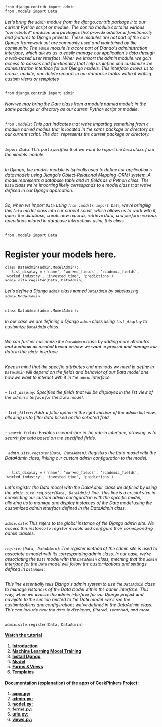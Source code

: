  ```python3
from django.contrib import admin
from .models import Data
 ```

###### Let's bring the `admin` module from the django.contrib package into our current Python script or module. The contrib module contains various "contributed" modules and packages that provide additional functionality and features to Django projects. These modules are not part of the core Django framework but are commonly used and maintained by the community. The `admin` module is a core part of Django's administration interface, which allows us to easily manage our application's data through a web-based user interface. When we import the admin module, we gain access to classes and functionality that help us define and customize the administration interface for our Django models. This interface allows us to create, update, and delete records in our database tables without writing custom views or templates.

 ```python3
from django.contrib import admin
 ```
###### Now we may bring the Data class from a module named models in the same package or directory as our current Python script or module.

###### `from .models`: This part indicates that we're importing something from a module named models that is located in the same package or directory as our current script. The dot . represents the current package or directory.

###### `import` Data: This part specifies that we want to import the `Data` class from the models module.

###### In Django, the models module is typically used to define our application's data models using Django's Object-Relational Mapping (ORM) system. A model represents a database table and its fields as a Python class. The `Data` class we're importing likely corresponds to a model class that we've defined in our Django application.

###### So, when we import `Data` using `from .models import Data`, we're bringing this `Data` model class into our current script, which allows us to work with it, query the database, create new records, retrieve data, and perform various operations related to database interactions using this class.

 ```python3
from .models import Data
 ```

# Register your models here.
 ```python3
class DataAdmin(admin.ModelAdmin):
    list_display = ('name', 'worked_fields', 'academic_fields', 'worked_industry', 'invested_time', 'predictions')
admin.site.register(Data, DataAdmin)
 ```

###### Let's define a Django `admin` class named `DataAdmin` by subclassing `admin.ModelAdmin`.

 ```python3
class DataAdmin(admin.ModelAdmin):
 ```
###### In our case we are defining a Django `admin` class using `list_display` to customize `DataAdmin` class.
###### We can further customize the `DataAdmin` class by adding more attributes and methods as needed based on how we want to present and manage our data in the `admin` interface.
###### Keep in mind that the specific attributes and methods we need to define in `DataAdmin` will depend on the fields and behavior of our Data model and how we want to interact with it in the `admin` interface.

###### - `list_display`: Specifies the fields that will be displayed in the list view of the admin interface for the Data model.
###### - `list_filter`: Adds a filter option in the right sidebar of the admin list view, allowing us to filter data based on the selected field.
###### - `search_fields`: Enables a search bar in the admin interface, allowing us to search for data based on the specified fields.
###### - `admin.site.register(Data, DataAdmin)`: Registers the Data model with the DataAdmin class, linking our custom admin configuration to the model.


 ```python3
    list_display = ('name', 'worked_fields', 'academic_fields', 'worked_industry', 'invested_time', 'predictions')
 ```
###### Let's register the Data model with the DataAdmin class we defined by using the `admin.site.register(Data, DataAdmin)` line. This line is a crucial step in connecting our custom admin configuration with the specific model, allowing us to manage and display instances of the Data model using the customized admin interface defined in the DataAdmin class.

###### `admin.site`: This refers to the global instance of the Django admin site. We access this instance to register models and configure their corresponding admin classes.

###### `register(Data, DataAdmin)`: The register method of the admin site is used to associate a model with its corresponding admin class. In our case, we're associating the `Data` model with the `DataAdmin` class, meaning that the `admin` interface for the `Data` model will follow the customizations and settings defined in `DataAdmin`.

###### This line essentially tells Django's admin system to use the `DataAdmin` class to manage instances of the Data model within the admin interface. This way, when we access the admin interface for our Django project and navigate to the section related to the Data model, we'll see the customizations and configurations we've defined in the DataAdmin class. This can include how the data is displayed, filtered, searched, and more.

 ```python3
admin.site.register(Data, DataAdmin)
 ```


 
#### **[Watch the tutorial](https://www.youtube.com/playlist?list=PLoRaeB82EdK6ZIdpklyBUj7qWhvbVDCw- )**

1. **[Introduction](https://youtu.be/gWZf-mR1IgM?si=fY_5kUdOUs9xM73N)**
2. **[Machine Learning Model Training](https://youtu.be/QuVoz2bkssQ?si=b-WUsUxmE9KR2sZG)**
3. **[Install Django](https://youtu.be/VWdJOB6hOXU?si=dlXWnc6Jvl0usPsd)**
4. **[Model](https://youtu.be/xtHFkowf55o?si=mYHC5eh7-6wwdhVA)**
5. **[Forms & Views](https://youtu.be/zcGjaVg9iHk?si=otKmMDNqU6xGeCop)**
6. **[Templates](https://youtu.be/MxpcVszpVgc?si=wYy1lsKjOILYT3l0)**

#### **[Documentation (explanation) of the apps of GeekPinkers Project:](https://github.com/Khosiyat/GeekyPinkers/blob/main/README.md)**

1. **[apps.py:](https://github.com/Khosiyat/GeekyPinkers/blob/main/apps_document.md)**
2. **[admin.py:](https://github.com/Khosiyat/GeekyPinkers/blob/main/admin_document.md)**
3. **[model.py:](https://github.com/Khosiyat/GeekyPinkers/blob/main/model_document.md)**
4. **[forms.py:](https://github.com/Khosiyat/GeekyPinkers/blob/main/form_document.md)**
5. **[urls.py:](https://github.com/Khosiyat/GeekyPinkers/blob/main/urls_document.md)**
6. **[views.py:](https://github.com/Khosiyat/GeekyPinkers/blob/main/views_document.md)**
